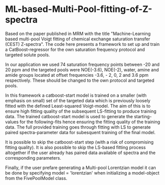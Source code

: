 # ML-based-Multi-Pool-fitting-of-Z-spectra
Based on the paper published in MRM with the title "Machine-Learning based multi-pool Voigt fitting of chemical exchange saturation transfer (CEST) Z-spectra". The code here presents a framework to set up and train a CatBoost-regressor for the own saturation frequency protocol and targeted solute pools. 

In our application we used 74 saturation frequency points between -20 and 20 ppm and the targeted pools were NOE(-3.6), NOE(-2), water, amine and amide groups located at offset frequencies -3.6, - 2, 0, 2 and 3.6 ppm respectively. These should be changed to the own protocol and targeted pools.

In this framework a catboost-start model is trained on a smaller (with emphasis on small) set of the targeted data which is previously loosely fitted with the defined Least-squared Voigt-model. The aim of this is to ensure high fitting quality of the subsequent LS-fitting to produce training data. The trained catboost-start model is used to generate the starting-values for the following-fits hence ensuring the fitting quality of the training data. The full provided training goes through fitting with LS to generate paired spectra-parameter data for subesquent training of the final model.

It is possible to skip the catboost-start step (with a risk of compromising fitting quality). It is also possible to skip the LS-based fitting process altogether if the user already has paired data available of spectra and the corresponding parameters.

Finally, if the user prefare generating a Multi-pool Lorentzian model it can be done by specifying model = 'lorentzian' when initializing a model-object from the FivePoolModel class. 
